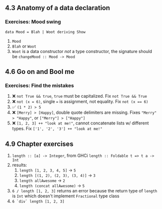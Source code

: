 ## 4.3 Anatomy of a data declaration

### Exercises: Mood swing

`data Mood = Blah | Woot deriving Show`

1. `Mood`
1. `Blah` or `Woot`
1. `Woot` is a data constructor _not_ a type constructor, the signature should be `changeMood :: Mood -> Mood`

## 4.6 Go on and Bool me

### Exercises: Find the mistakes

1. ❌ `not True && true`, `true` must be capitalized. Fix `not True && True`
1. ❌ `not (x = 6)`, single `=` is assignment, not equality. Fix `not (x == 6)`
1. ✅ `(1 * 2) > 5`
1. ❌ `[Merry] > [Happy]`, double quote delimiters are missing. Fixes `"Merry" > "Happy"`, or `["Merry"] > ["Happy"]`
1. ❌ `[1, 2, 3] ++ "look at me!"`, cannot concatenate lists w/ different types. Fix `['1', '2', '3'] ++ "look at me!"`

## 4.9 Chapter exercises

1. `length :: [a] -> Integer`, from GHCi `length :: Foldable t => t a -> Int`
1. results:
   1. `length [1, 2, 3, 4, 5]` -> `5`
   1. `length [(1, 2), (2, 3), (3, 4)]` -> `3`
   1. `length allAwesome` -> `2`
   1. `length (concat allAwesome)` -> `5`
1. `6 / length [1, 2, 3]` returns an error because the return type of `length` is `Int` which doesn't implement `Fractional` type class
1. `` 6 `div` length [1, 2, 3] ``
